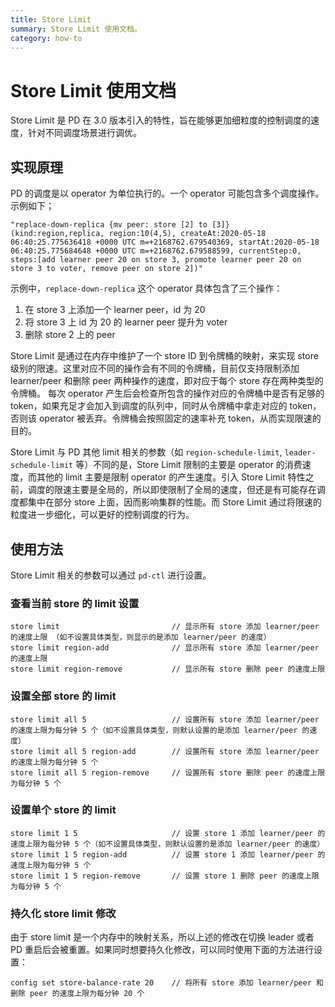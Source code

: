 ```yaml
---
title: Store Limit
summary: Store Limit 使用文档。
category: how-to
---
```


# Store Limit 使用文档

Store Limit 是 PD 在 3.0 版本引入的特性，旨在能够更加细粒度的控制调度的速度，针对不同调度场景进行调优。

## 实现原理

PD 的调度是以 operator 为单位执行的。一个 operator 可能包含多个调度操作。示例如下；

```
"replace-down-replica {mv peer: store [2] to [3]} (kind:region,replica, region:10(4,5), createAt:2020-05-18 06:40:25.775636418 +0000 UTC m=+2168762.679540369, startAt:2020-05-18 06:40:25.775684648 +0000 UTC m=+2168762.679588599, currentStep:0, steps:[add learner peer 20 on store 3, promote learner peer 20 on store 3 to voter, remove peer on store 2])"
```

示例中，`replace-down-replica` 这个 operator 具体包含了三个操作：

1. 在 store 3 上添加一个 learner peer，id 为 20
2. 将 store 3 上 id 为 20 的 learner peer 提升为 voter
3. 删除 store 2 上的 peer

Store Limit 是通过在内存中维护了一个 store ID 到令牌桶的映射，来实现 store 级别的限速。这里对应不同的操作会有不同的令牌桶，目前仅支持限制添加 learner/peer 和删除 peer 两种操作的速度，即对应于每个 store 存在两种类型的令牌桶。
每次 operator 产生后会检查所包含的操作对应的令牌桶中是否有足够的 token，如果充足才会加入到调度的队列中，同时从令牌桶中拿走对应的 token，否则该 operator 被丢弃。令牌桶会按照固定的速率补充 token，从而实现限速的目的。

Store Limit 与 PD 其他 limit 相关的参数（如 `region-schedule-limit`, `leader-schedule-limit` 等）不同的是，Store Limit 限制的主要是 operator 的消费速度，而其他的 limit 主要是限制 operator 的产生速度。引入 Store Limit 特性之前，调度的限速主要是全局的，所以即使限制了全局的速度，但还是有可能存在调度都集中在部分 store 上面，因而影响集群的性能。而 Store Limit 通过将限速的粒度进一步细化，可以更好的控制调度的行为。

## 使用方法

Store Limit 相关的参数可以通过 `pd-ctl` 进行设置。

### 查看当前 store 的 limit 设置

```
store limit                         // 显示所有 store 添加 learner/peer 的速度上限 （如不设置具体类型，则显示的是添加 learner/peer 的速度） 
store limit region-add              // 显示所有 store 添加 learner/peer 的速度上限
store limit region-remove           // 显示所有 store 删除 peer 的速度上限
```

### 设置全部 store 的 limit

```
store limit all 5                   // 设置所有 store 添加 learner/peer 的速度上限为每分钟 5 个（如不设置具体类型，则默认设置的是添加 learner/peer 的速度） 
store limit all 5 region-add        // 设置所有 store 添加 learner/peer 的速度上限为每分钟 5 个
store limit all 5 region-remove     // 设置所有 store 删除 peer 的速度上限为每分钟 5 个
```

### 设置单个 store 的 limit

```
store limit 1 5                     // 设置 store 1 添加 learner/peer 的速度上限为每分钟 5 个（如不设置具体类型，则默认设置的是添加 learner/peer 的速度） 
store limit 1 5 region-add          // 设置 store 1 添加 learner/peer 的速度上限为每分钟 5 个
store limit 1 5 region-remove       // 设置 store 1 删除 peer 的速度上限为每分钟 5 个
```

### 持久化 store limit 修改

由于 store limit 是一个内存中的映射关系，所以上述的修改在切换 leader 或者 PD 重启后会被重置。如果同时想要持久化修改，可以同时使用下面的方法进行设置：

```
config set store-balance-rate 20    // 将所有 store 添加 learner/peer 和删除 peer 的速度上限为每分钟 20 个
```
